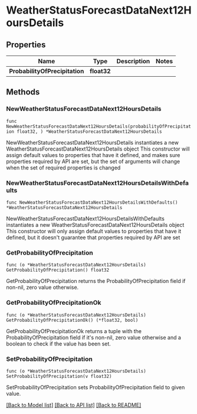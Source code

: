 # WeatherStatusForecastDataNext12HoursDetails

## Properties

Name | Type | Description | Notes
------------ | ------------- | ------------- | -------------
**ProbabilityOfPrecipitation** | **float32** |  | 

## Methods

### NewWeatherStatusForecastDataNext12HoursDetails

`func NewWeatherStatusForecastDataNext12HoursDetails(probabilityOfPrecipitation float32, ) *WeatherStatusForecastDataNext12HoursDetails`

NewWeatherStatusForecastDataNext12HoursDetails instantiates a new WeatherStatusForecastDataNext12HoursDetails object
This constructor will assign default values to properties that have it defined,
and makes sure properties required by API are set, but the set of arguments
will change when the set of required properties is changed

### NewWeatherStatusForecastDataNext12HoursDetailsWithDefaults

`func NewWeatherStatusForecastDataNext12HoursDetailsWithDefaults() *WeatherStatusForecastDataNext12HoursDetails`

NewWeatherStatusForecastDataNext12HoursDetailsWithDefaults instantiates a new WeatherStatusForecastDataNext12HoursDetails object
This constructor will only assign default values to properties that have it defined,
but it doesn't guarantee that properties required by API are set

### GetProbabilityOfPrecipitation

`func (o *WeatherStatusForecastDataNext12HoursDetails) GetProbabilityOfPrecipitation() float32`

GetProbabilityOfPrecipitation returns the ProbabilityOfPrecipitation field if non-nil, zero value otherwise.

### GetProbabilityOfPrecipitationOk

`func (o *WeatherStatusForecastDataNext12HoursDetails) GetProbabilityOfPrecipitationOk() (*float32, bool)`

GetProbabilityOfPrecipitationOk returns a tuple with the ProbabilityOfPrecipitation field if it's non-nil, zero value otherwise
and a boolean to check if the value has been set.

### SetProbabilityOfPrecipitation

`func (o *WeatherStatusForecastDataNext12HoursDetails) SetProbabilityOfPrecipitation(v float32)`

SetProbabilityOfPrecipitation sets ProbabilityOfPrecipitation field to given value.



[[Back to Model list]](../README.md#documentation-for-models) [[Back to API list]](../README.md#documentation-for-api-endpoints) [[Back to README]](../README.md)



